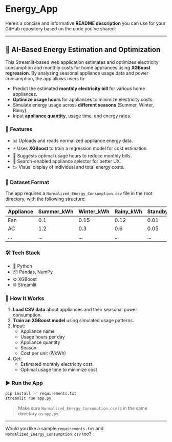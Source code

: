 # Energy_App
Here’s a concise and informative **README description** you can use for your GitHub repository based on the code you've shared:

---

## 🔌 AI-Based Energy Estimation and Optimization

This Streamlit-based web application estimates and optimizes electricity consumption and monthly costs for home appliances using **XGBoost regression**. By analyzing seasonal appliance usage data and power consumption, the app allows users to:

- Predict the estimated **monthly electricity bill** for various home appliances.
- **Optimize usage hours** for appliances to minimize electricity costs.
- Simulate energy usage across **different seasons** (Summer, Winter, Rainy).
- Input **appliance quantity**, usage time, and energy rates.

### 🚀 Features

- 📊 Uploads and reads normalized appliance energy data.
- ⚡ Uses **XGBoost** to train a regression model for cost estimation.
- 🧠 Suggests optimal usage hours to reduce monthly bills.
- 🔎 Search-enabled appliance selector for better UX.
- 📉 Visual display of individual and total energy costs.

### 📁 Dataset Format

The app requires a `Normalized_Energy_Consumption.csv` file in the root directory, with the following structure:

| Appliance | Summer_kWh | Winter_kWh | Rainy_kWh | Standby_kWh |
|-----------|-------------|-------------|------------|--------------|
| Fan       | 0.1         | 0.15        | 0.12       | 0.01         |
| AC        | 1.2         | 0.3         | 0.6        | 0.05         |
| ...       | ...         | ...         | ...        | ...          |

### 🛠 Tech Stack

- 🐍 Python
- 📦 Pandas, NumPy
- ⚙️ XGBoost
- 🌐 Streamlit

### 🧮 How It Works

1. **Load CSV data** about appliances and their seasonal power consumption.
2. **Train an XGBoost model** using simulated usage patterns.
3. Input:
   - Appliance name
   - Usage hours per day
   - Appliance quantity
   - Season
   - Cost per unit (₹/kWh)
4. Get:
   - Estimated monthly electricity cost
   - Optimal usage time to minimize cost

### ▶️ Run the App

```bash
pip install -r requirements.txt
streamlit run app.py
```

> Make sure `Normalized_Energy_Consumption.csv` is in the same directory as `app.py`.

---

Would you like a sample `requirements.txt` and `Normalized_Energy_Consumption.csv` too?
